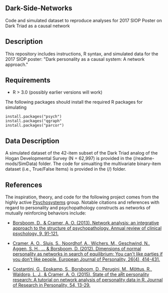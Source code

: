 ## Dark-Side-Networks
Code and simulated dataset to reproduce analyses for 2017 SIOP Poster on Dark Triad as a causal network

## Description
This repository includes instructions, R syntax, and simulated data for the 2017 SIOP poster: "Dark personality as a causal system: A network approach." 

## Requirements

- R > 3.0 (possibly earlier versions will work)

The following packages should install the required R packages for simulating 

```
install.packages("psych")
install.packages("qgraph"
install.packages("parcor")
```
## Data Description

A simulated dataset of the 42-item subset of the Dark Triad analog of the Hogan Developmental Survey (N = 62,997) is provided in the (/readme-mods/SimData) folder. The code for simualting the multivariate binary-item dataset (i.e., True/False Items) is provided in the (/) folder. 

## References

The inspiration, theory, and code for the following project comes from the highly active [Psychosystems](http://psychosystems.org/) group. Notable citations and references with regard to personality and psychopathology constructs as networks of mutually reinforcing behaviors include:

- [Borsboom, D., & Cramer, A. O. (2013). Network analysis: an integrative approach to the structure of psychopathology. Annual review of clinical psychology, 9, 91-121.](https://www.ncbi.nlm.nih.gov/pubmed/23537483)

- [Cramer, A. O., Sluis, S., Noordhof, A., Wichers, M., Geschwind, N., Aggen, S. H., ... & Borsboom, D. (2012). Dimensions of normal personality as networks in search of equilibrium: You can't like parties if you don't like people. European Journal of Personality, 26(4), 414-431.](http://onlinelibrary.wiley.com/doi/10.1002/per.1866/full)

- [Costantini, G., Epskamp, S., Borsboom, D., Perugini, M., Mõttus, R., Waldorp, L. J., & Cramer, A. O. (2015). State of the aRt personality research: A tutorial on network analysis of personality data in R. Journal of Research in Personality, 54, 13-29.](www.sciencedirect.com/science/article/pii/S0092656614000701)
